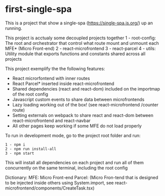 # first-single-spa

This is a project that show a single-spa (<https://single-spa.js.org/>) up an running.

This project is acctualy some decoupled projects together
1 - root-config: The root and orchestrator that control what route mount and unmount each MFE* (Micro Front-end)
2 - react-microfrontend
3 - react-parcel
4 - utils: Utility module that exports functions and constants shared across all projects

This project exemplify the the following features:

- React microrfontend with inner routes
- React Parcel* inserted inside react-microfrontend
- Shared dependencies (react and react-dom) included on the importmap of the root config
- Javascript custom events to share data between microfrontends
- Lazy loading working out of the box! (see react-microfrontend  /counter route)
- Setting externals on webpack to share react and react-dom between react-microfrontend and react-navbar
- All other pages keep working if some MFE do not load properly

To run in development mode, go to the project root folder and run:

    1 - npm i
    2 - npm run install-all
    3 - npm start

This will install all dependencies on each project and run all of them concurrently on the same terminal, including the root config

Dictionary:
MFE: Micro Front-end
Parcel: (Micro Fron-tend that is designed to be injected inside others using System.import, see react-microfrontend/components/CreateTask.tsx)
